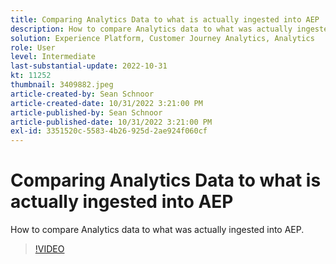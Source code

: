 ```yaml
---
title: Comparing Analytics Data to what is actually ingested into AEP
description: How to compare Analytics data to what was actually ingested into AEP
solution: Experience Platform, Customer Journey Analytics, Analytics
role: User
level: Intermediate
last-substantial-update: 2022-10-31
kt: 11252
thumbnail: 3409882.jpeg
article-created-by: Sean Schnoor
article-created-date: 10/31/2022 3:21:00 PM
article-published-by: Sean Schnoor
article-published-date: 10/31/2022 3:21:00 PM
exl-id: 3351520c-5583-4b26-925d-2ae924f060cf
---
```

# Comparing Analytics Data to what is actually ingested into AEP

How to compare Analytics data to what was actually ingested into AEP.

>[!VIDEO](https://video.tv.adobe.com/v/3409882/?quality=12&learn=on)
